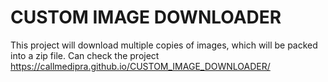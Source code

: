 # CUSTOM IMAGE DOWNLOADER

This project will download multiple copies of images, which will be packed into a zip file.
Can check the project
 https://callmedipra.github.io/CUSTOM_IMAGE_DOWNLOADER/
